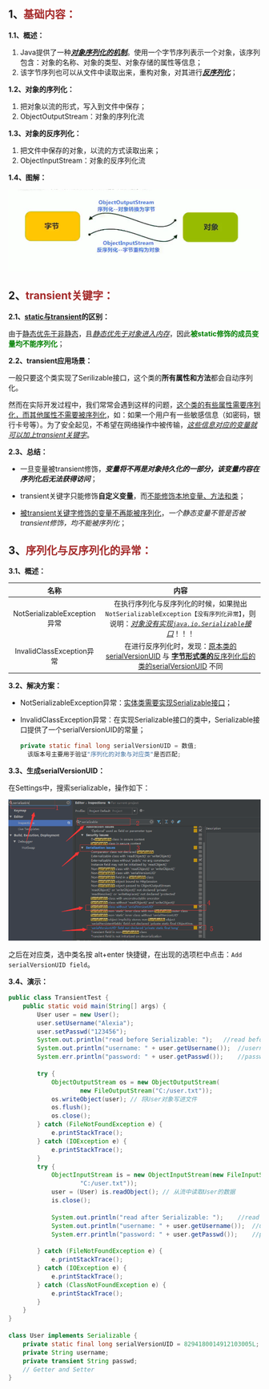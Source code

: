 ## <!--序列化与反序列化都是针对于对象-->

## 1、<span style="color:brown">基础内容：</span>

**1.1、概述：**

1. Java提供了一种<u>***对象序列化的机制***</u>。使用一个字节序列表示一个对象，该序列包含：对象的名称、对象的类型、对象存储的属性等信息；
2. 该字节序列也可以从文件中读取出来，重构对象，对其进行<u>***反序列化***</u>；

**1.2、对象的序列化：**

1. 把对象以流的形式，写入到文件中保存；
2. ObjectOutputStream：对象的序列化流

**1.3、对象的反序列化：**

1. 把文件中保存的对象，以流的方式读取出来；
2. ObjectInputStream：对象的反序列化流



**1.4、图解：**

<img src="https://raw.githubusercontent.com/root-bine/image/main/Typora-image/%E5%BA%8F%E5%88%97%E5%8C%96%E4%B8%8E%E5%8F%8D%E5%BA%8F%E5%88%97%E5%8C%96.png" style="zoom:80%;" />



## 2、<span style="color:brown">transient关键字：</span>

**2.1、<u>static与transient</u>的区别：**

由于<u>静态优先于非静态</u>，且<u>*静态优先于对象进入内存*</u>，因此<span style="color:green">**被static修饰的成员变量均不能序列化**</span>；

**2.2、transient应用场景：**

一般只要这个类实现了Serilizable接口，这个类的**所有属性和方法**都会自动序列化。

然而在实际开发过程中，我们常常会遇到这样的问题，<u>这个类的有些属性需要序列化，而其他属性不需要被序列化</u>，如：如果一个用户有一些敏感信息（如密码，银行卡号等）。为了安全起见，不希望在网络操作中被传输，*<u>这些信息对应的变量就可以加上transient关键字</u>*。

**2.3、总结：**

- 一旦变量被transient修饰，***变量将不再是对象持久化的一部分，该变量内容在序列化后无法获得访问***；

- transient关键字只能修饰**自定义变量**，而<u>不能修饰本地变量、方法和类</u>；
- <u>被transient关键字修饰的变量不再能被序列化</u>，*一个静态变量不管是否被transient修饰，均不能被序列化*；



## 3、<span style="color:brown">序列化与反序列化的异常：</span>

**3.1、概述：**

|             名称             |                             内容                             |
| :--------------------------: | :----------------------------------------------------------: |
| NotSerializableException异常 | 在执行序列化与反序列化的时候，如果抛出`NotSerializableException【没有序列化异常】`，则说明：<u>*对象没有实现`java.io.Serializable`接口*</u>！！！ |
|  InvalidClassException异常   | 在进行反序列化时，发现：<u>原本类的serialVersionUID</u> 与 <u>**字节形式类的**反序列化后的类的serialVersionUID</u> 不同 |

**3.2、解决方案：**

- NotSerializableException异常：<u>实体类需要实现Serializable接口</u>；

- InvalidClassException异常：在实现Serializable接口的类中，Serializable接口提供了一个serialVersionUID的常量；

  ```java
  private static final long serialVersionUID = 数值;
  	该版本号主要用于验证"序列化的对象与对应类"是否匹配;
  ```

**3.3、生成serialVersionUID：**

在Settings中，搜索serializable，操作如下：

<img src="https://raw.githubusercontent.com/root-bine/image/main/Typora-image/serialVersionUID.png" alt="image-20221120184238464" style="zoom: 80%;" />

之后在对应类，选中类名按 alt+enter 快捷键，在出现的选项栏中点击：`Add serialVersionUID field`。

**3.4、演示：**

```java
public class TransientTest {
    public static void main(String[] args) {
        User user = new User();
        user.setUsername("Alexia");
        user.setPasswd("123456");
        System.out.println("read before Serializable: ");	//read before Serializable: 
        System.out.println("username: " + user.getUsername());	//username: Alexia
        System.err.println("password: " + user.getPasswd());	//password: 123456
        
        try {
            ObjectOutputStream os = new ObjectOutputStream(
                    new FileOutputStream("C:/user.txt"));
            os.writeObject(user); // 将User对象写进文件
            os.flush();
            os.close();
        } catch (FileNotFoundException e) {
            e.printStackTrace();
        } catch (IOException e) {
            e.printStackTrace();
        }
        try {
            ObjectInputStream is = new ObjectInputStream(new FileInputStream(
                    "C:/user.txt"));
            user = (User) is.readObject(); // 从流中读取User的数据
            is.close();
            
            System.out.println("read after Serializable: ");	//read after Serializable: 
            System.out.println("username: " + user.getUsername());	//username: Alexia
            System.err.println("password: " + user.getPasswd());	//password: null
            
        } catch (FileNotFoundException e) {
            e.printStackTrace();
        } catch (IOException e) {
            e.printStackTrace();
        } catch (ClassNotFoundException e) {
            e.printStackTrace();
        }
    }
}
 
class User implements Serializable {
    private static final long serialVersionUID = 8294180014912103005L;  
    private String username;
    private transient String passwd;
 	// Getter and Setter
}
```


